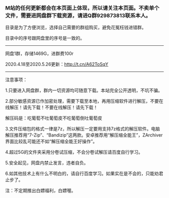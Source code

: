 ### M站的任何更新都会在本页面上体现，所以请关注本页面。不卖单个文件，需要进网盘群下载资源，请进Q群929873813联系本人。

目录是为了方便浏览，选择自己需要的群组购买，避免花冤枉钱进错群。 

目录中的序号跟网盘里的序号是一致的。

***

网盘1群，存储1469G，进群费100r

2020.4.18至2020.5.26更新：<a href="http://t.cn/A62ToSqY" target="_blank">http://t.cn/A62ToSqY</a>

***

注意事项：

1.只要进入网盘群，群内一切资源均可随意下载。本站完全公开透明，不坑不骗。

2.部分敏感资源已作加密处理，需要下载至本地，再用压缩软件进行解压，不要在线解压！请先下载！不要在线解压！请先下载！

解压码是：吃葡萄不吐葡萄皮不吃葡萄倒吐葡萄皮

3.文件压缩包的格式一律是7z，所以解压一定要用支持7z格式的解压软件。电脑解压推荐用“7-Zip”、“Bandizip”这两款。安卓推荐用“解压缩全能王”，ZArchiver界面比较乱可能还不如“解压缩全能王好操作”。

4.超过5G的文件夹采用分卷试压缩，不会分卷试解压请百度自行学习。

5.安全起见，网盘内禁止发言，违者自负。

6.如其他技术上有什么不明白的，请自行百度学习。如果实在是不会的，只能劝君止步了。



注：不定期推出白嫖福利，白嫖喔。
